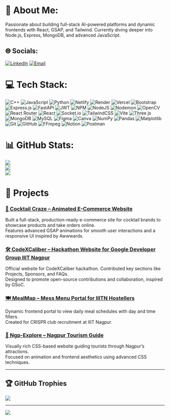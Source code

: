 # 🔮 About Me:
Passionate about building full-stack AI-powered platforms and dynamic frontends with React, GSAP, and Tailwind. Currently diving deeper into Node.js, Express, MongoDB, and advanced JavaScript.


## 🌐 Socials:
[![LinkedIn](https://img.shields.io/badge/LinkedIn-%230077B5.svg?logo=linkedin&logoColor=white)](https://www.linkedin.com/in/yashita-bahrani/) 
[![Email](https://img.shields.io/badge/Email-D14836?logo=gmail&logoColor=white)](https://mail.google.com/mail/?view=cm&fs=1&to=bahraniyashita@gmail.com)


# 💻 Tech Stack:
![C++](https://img.shields.io/badge/c++-%2300599C.svg?style=for-the-badge&logo=c%2B%2B&logoColor=white) ![JavaScript](https://img.shields.io/badge/javascript-%23323330.svg?style=for-the-badge&logo=javascript&logoColor=%23F7DF1E) ![Python](https://img.shields.io/badge/python-3670A0?style=for-the-badge&logo=python&logoColor=ffdd54) ![Netlify](https://img.shields.io/badge/netlify-%23000000.svg?style=for-the-badge&logo=netlify&logoColor=#00C7B7) ![Render](https://img.shields.io/badge/Render-%46E3B7.svg?style=for-the-badge&logo=render&logoColor=white) ![Vercel](https://img.shields.io/badge/vercel-%23000000.svg?style=for-the-badge&logo=vercel&logoColor=white) ![Bootstrap](https://img.shields.io/badge/bootstrap-%238511FA.svg?style=for-the-badge&logo=bootstrap&logoColor=white) ![Express.js](https://img.shields.io/badge/express.js-%23404d59.svg?style=for-the-badge&logo=express&logoColor=%2361DAFB) ![FastAPI](https://img.shields.io/badge/FastAPI-005571?style=for-the-badge&logo=fastapi) ![JWT](https://img.shields.io/badge/JWT-black?style=for-the-badge&logo=JSON%20web%20tokens) ![NPM](https://img.shields.io/badge/NPM-%23CB3837.svg?style=for-the-badge&logo=npm&logoColor=white) ![NodeJS](https://img.shields.io/badge/node.js-6DA55F?style=for-the-badge&logo=node.js&logoColor=white) ![Nodemon](https://img.shields.io/badge/NODEMON-%23323330.svg?style=for-the-badge&logo=nodemon&logoColor=%BBDEAD) ![OpenCV](https://img.shields.io/badge/opencv-%23white.svg?style=for-the-badge&logo=opencv&logoColor=white) ![React Router](https://img.shields.io/badge/React_Router-CA4245?style=for-the-badge&logo=react-router&logoColor=white) ![React](https://img.shields.io/badge/react-%2320232a.svg?style=for-the-badge&logo=react&logoColor=%2361DAFB) ![Socket.io](https://img.shields.io/badge/Socket.io-black?style=for-the-badge&logo=socket.io&badgeColor=010101) ![TailwindCSS](https://img.shields.io/badge/tailwindcss-%2338B2AC.svg?style=for-the-badge&logo=tailwind-css&logoColor=white) ![Vite](https://img.shields.io/badge/vite-%23646CFF.svg?style=for-the-badge&logo=vite&logoColor=white) ![Three js](https://img.shields.io/badge/threejs-black?style=for-the-badge&logo=three.js&logoColor=white) ![MongoDB](https://img.shields.io/badge/MongoDB-%234ea94b.svg?style=for-the-badge&logo=mongodb&logoColor=white) ![MySQL](https://img.shields.io/badge/mysql-4479A1.svg?style=for-the-badge&logo=mysql&logoColor=white) ![Figma](https://img.shields.io/badge/figma-%23F24E1E.svg?style=for-the-badge&logo=figma&logoColor=white) ![Canva](https://img.shields.io/badge/Canva-%2300C4CC.svg?style=for-the-badge&logo=Canva&logoColor=white) ![NumPy](https://img.shields.io/badge/numpy-%23013243.svg?style=for-the-badge&logo=numpy&logoColor=white) ![Pandas](https://img.shields.io/badge/pandas-%23150458.svg?style=for-the-badge&logo=pandas&logoColor=white) ![Matplotlib](https://img.shields.io/badge/Matplotlib-%23ffffff.svg?style=for-the-badge&logo=Matplotlib&logoColor=black) ![Git](https://img.shields.io/badge/git-%23F05033.svg?style=for-the-badge&logo=git&logoColor=white) ![GitHub](https://img.shields.io/badge/github-%23121011.svg?style=for-the-badge&logo=github&logoColor=white) ![FFmpeg](https://shields.io/badge/FFmpeg-%23171717.svg?logo=ffmpeg&style=for-the-badge&labelColor=171717&logoColor=5cb85c) ![Notion](https://img.shields.io/badge/Notion-%23000000.svg?style=for-the-badge&logo=notion&logoColor=white) ![Postman](https://img.shields.io/badge/Postman-FF6C37?style=for-the-badge&logo=postman&logoColor=white)
# 📊 GitHub Stats:
![](https://github-readme-stats.vercel.app/api?username=yashita13&theme=dark&hide_border=false&include_all_commits=true&count_private=true)<br/>
![](https://nirzak-streak-stats.vercel.app/?user=yashita13&theme=dark&hide_border=false)<br/>
![](https://github-readme-stats.vercel.app/api/top-langs/?username=yashita13&theme=dark&hide_border=false&include_all_commits=true&count_private=true&layout=compact)


# 🚀 Projects

### [🍹 Cocktail Craze – Animated E-Commerce Website](https://cocktail-gsap-ten.vercel.app/)
Built a full-stack, production-ready e-commerce site for cocktail brands to showcase products and take orders online.  
Features advanced GSAP animations for smooth user interactions and a responsive UI inspired by Awwwards.

### [🛠️ CodeXCaliber – Hackathon Website for Google Developer Group IIIT Nagpur](https://codexcaliber.vercel.app/)
Official website for CodeXCaliber hackathon. Contributed key sections like Projects, Sponsors, and FAQs.  
Designed to promote open-source contributions and collaboration, inspired by GSoC.

### [🍽️ MealMap – Mess Menu Portal for IIITN Hostellers](https://yashita13.github.io/MealMap/)
Dynamic frontend portal to view daily meal schedules with day and time filters.  
Created for CRISPR club recruitment at IIIT Nagpur.

### [🧭 Ngp-Explore – Nagpur Tourism Guide](https://ngp-e.netlify.app/)
Visually rich CSS-based website guiding tourists through Nagpur’s attractions.  
Focused on animation and frontend aesthetics using advanced CSS techniques.

---


## 🏆 GitHub Trophies
![](https://github-profile-trophy.vercel.app/?username=yashita13&theme=radical&no-frame=true&no-bg=false&margin-w=4)

---
[![](https://visitcount.itsvg.in/api?id=yashita13&icon=0&color=0)](https://visitcount.itsvg.in)

<!-- Proudly created with GPRM ( https://gprm.itsvg.in ) -->
